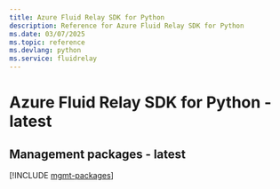 ```yaml
---
title: Azure Fluid Relay SDK for Python
description: Reference for Azure Fluid Relay SDK for Python
ms.date: 03/07/2025
ms.topic: reference
ms.devlang: python
ms.service: fluidrelay
---
```

# Azure Fluid Relay SDK for Python - latest

## Management packages - latest
[!INCLUDE [mgmt-packages](fluid-relay-mgmt-index.md)]